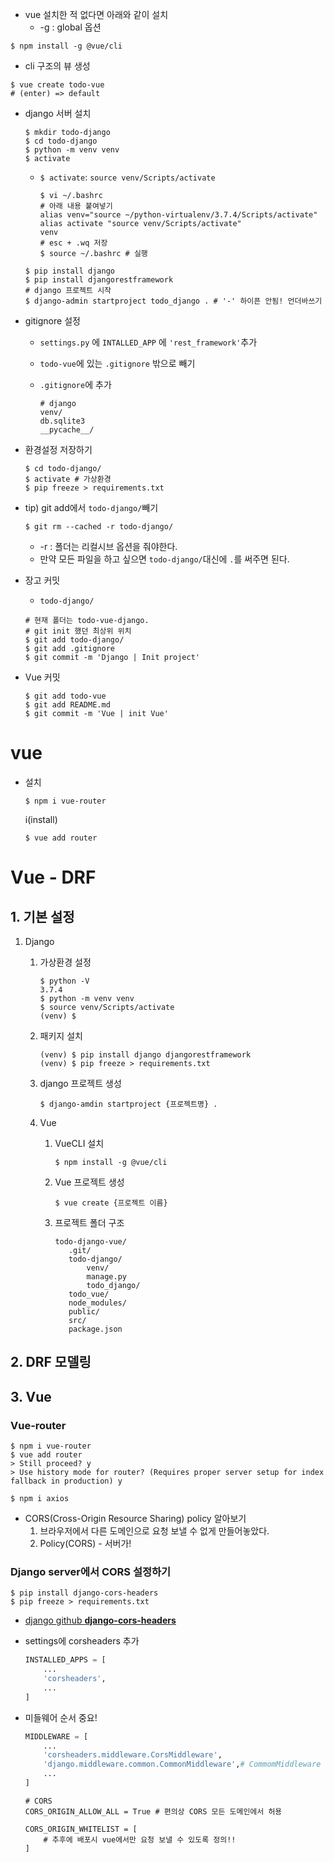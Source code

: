* vue 설치한 적 없다면 아래와 같이 설치
  * -g : global 옵션

```shell
$ npm install -g @vue/cli
```

* cli 구조의 뷰 생성

```shell
$ vue create todo-vue
# (enter) => default
```

* django 서버 설치

  ```shell
  $ mkdir todo-django
  $ cd todo-django
  $ python -m venv venv
  $ activate
  ```

  * `$ activate`: `source venv/Scripts/activate`

    ```shell
    $ vi ~/.bashrc
    # 아래 내용 붙여넣기
    alias venv="source ~/python-virtualenv/3.7.4/Scripts/activate"
    alias activate "source venv/Scripts/activate"
    venv
    # esc + .wq 저장
    $ source ~/.bashrc # 실행
    ```

  ```shell
  $ pip install django
  $ pip install djangorestframework
  # django 프로젝트 시작
  $ django-admin startproject todo_django . # '-' 하이픈 안됨! 언더바쓰기
  ```

* gitignore 설정

  * `settings.py` 에 `INTALLED_APP` 에 `'rest_framework'`추가

  - `todo-vue`에 있는 `.gitignore` 밖으로 빼기

  - `.gitignore`에 추가

    ```.gitignore
    # django
    venv/
    db.sqlite3
    __pycache__/
    ```

* 환경설정 저장하기

  ```shell
  $ cd todo-django/
  $ activate # 가상환경
  $ pip freeze > requirements.txt
  ```

* tip) git add에서 `todo-django/`빼기

  ```shell
  $ git rm --cached -r todo-django/
  ```

  * -r : 폴더는 리컬시브 옵션을 줘야한다.
  * 만약 모든 파일을 하고 싶으면 `todo-django/`대신에 `.`를 써주면 된다.

* 장고 커밋

  * `todo-django/` 

  ```shell
  # 현재 폴더는 todo-vue-django.
  # git init 했던 최상위 위치
  $ git add todo-django/
  $ git add .gitignore
  $ git commit -m 'Django | Init project'
  ```

* Vue 커밋

  ```shell
  $ git add todo-vue
  $ git add README.md
  $ git commit -m 'Vue | init Vue'
  ```

# vue

* 설치

  ```
  $ npm i vue-router
  ```

  i(install)

  ```
  $ vue add router
  ```

  

# Vue - DRF

## 1. 기본 설정

1. Django

   1. 가상환경 설정

      ```shell
      $ python -V
      3.7.4
      $ python -m venv venv
      $ source venv/Scripts/activate
      (venv) $
      ```

   2. 패키지 설치

      ```shell
      (venv) $ pip install django djangorestframework
      (venv) $ pip freeze > requirements.txt
      ```

   3. django 프로젝트 생성

      ```shell
      $ django-amdin startproject {프로젝트명} .
      ```

   4. Vue

      1. VueCLI 설치

         ```shell
         $ npm install -g @vue/cli
         ```

      2. Vue 프로젝트 생성

         ```shell
         $ vue create {프로젝트 이름}
         ```

      3. 프로젝트 폴더 구조

         ```
         todo-django-vue/
         	.git/
         	todo-django/
         		venv/
         		manage.py
         		todo_django/
         	todo_vue/
         	node_modules/
         	public/
         	src/
         	package.json
         ```

## 2. DRF 모델링

## 3. Vue

### Vue-router

```shell
$ npm i vue-router
$ vue add router
> Still proceed? y
> Use history mode for router? (Requires proper server setup for index fallback in production) y
```

```shell
$ npm i axios
```

* CORS(Cross-Origin Resource Sharing) policy 알아보기
  1. 브라우저에서 다른 도메인으로 요청 보낼 수 없게 만들어놓았다.
  2. Policy(CORS) - 서버가!

### Django server에서 CORS 설정하기

```
$ pip install django-cors-headers
$ pip freeze > requirements.txt
```

* [django github **django-cors-headers** ](https://github.com/adamchainz/django-cors-headers)

* settings에 corsheaders 추가

  ```python
  INSTALLED_APPS = [
      ...
      'corsheaders',
      ...
  ]
  ```

* 미들웨어 순서 중요!

  ```python
  MIDDLEWARE = [ 
      ...
      'corsheaders.middleware.CorsMiddleware',
      'django.middleware.common.CommonMiddleware',# CommomMiddleware 위에 반드시 추가
      ...
  ]
  ```

  ```
  # CORS
  CORS_ORIGIN_ALLOW_ALL = True # 편의상 CORS 모든 도메인에서 허용
  
  CORS_ORIGIN_WHITELIST = [
      # 추후에 배포시 vue에서만 요청 보낼 수 있도록 정의!!
  ]
  ```

  